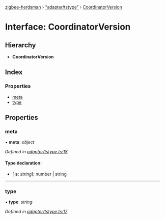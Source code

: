 [zigbee-herdsman](../README.md) › ["adapter/tstype"](../modules/_adapter_tstype_.md) › [CoordinatorVersion](_adapter_tstype_.coordinatorversion.md)

# Interface: CoordinatorVersion

## Hierarchy

* **CoordinatorVersion**

## Index

### Properties

* [meta](_adapter_tstype_.coordinatorversion.md#meta)
* [type](_adapter_tstype_.coordinatorversion.md#type)

## Properties

###  meta

• **meta**: *object*

*Defined in [adapter/tstype.ts:18](https://github.com/Koenkk/zigbee-herdsman/blob/master/src/adapter/tstype.ts#L18)*

#### Type declaration:

* \[ **s**: *string*\]: number | string

___

###  type

• **type**: *string*

*Defined in [adapter/tstype.ts:17](https://github.com/Koenkk/zigbee-herdsman/blob/master/src/adapter/tstype.ts#L17)*
